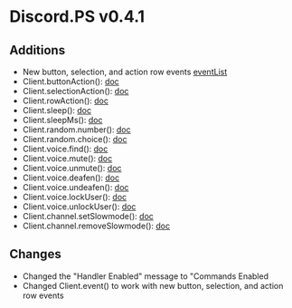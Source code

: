 # Discord.PS v0.4.1
## Additions
- New button, selection, and action row events [eventList](https://github.com/TheFlameZEternal/Discord.PS/blob/main/lists/eventList.txt)
- Client.buttonAction(): [doc](https://github.com/TheFlameZEternal/Discord.PS/blob/main/docs.md#clientbuttonaction--function)
- Client.selectionAction(): [doc](https://github.com/TheFlameZEternal/Discord.PS/blob/main/docs.md#clientselectionaction--function)
- Client.rowAction(): [doc](https://github.com/TheFlameZEternal/Discord.PS/blob/main/docs.md#clientrowaction--function)
- Client.sleep(): [doc](https://github.com/TheFlameZEternal/Discord.PS/blob/main/docs.md#clientsleep--promise)
- Client.sleepMs(): [doc](https://github.com/TheFlameZEternal/Discord.PS/blob/main/docs.md#clientsleepms--promise)
- Client.random.number(): [doc](https://github.com/TheFlameZEternal/Discord.PS/blob/main/docs.md#clientrandomnumber--number)
- Client.random.choice(): [doc](https://github.com/TheFlameZEternal/Discord.PS/blob/main/docs.md#clientrandomchoice--return)
- Client.voice.find(): [doc](https://github.com/TheFlameZEternal/Discord.PS/blob/main/docs.md#clientvoicefind--none)
- Client.voice.mute(): [doc](https://github.com/TheFlameZEternal/Discord.PS/blob/main/docs.md#clientvoicemute--none)
- Client.voice.unmute(): [doc](https://github.com/TheFlameZEternal/Discord.PS/blob/main/docs.md#clientvoiceunmute--none)
- Client.voice.deafen(): [doc](https://github.com/TheFlameZEternal/Discord.PS/blob/main/docs.md#clientvoicedeafen--none)
- Client.voice.undeafen(): [doc](https://github.com/TheFlameZEternal/Discord.PS/blob/main/docs.md#clientvoiceundeafen--none)
- Client.voice.lockUser(): [doc](https://github.com/TheFlameZEternal/Discord.PS/blob/main/docs.md#clientvoicelockuser--none)
- Client.voice.unlockUser(): [doc](https://github.com/TheFlameZEternal/Discord.PS/blob/main/docs.md#clientvoiceunlockuser--none)
- Client.channel.setSlowmode(): [doc](https://github.com/TheFlameZEternal/Discord.PS/blob/main/docs.md#clientchannelsetslowmode--none)
- Client.channel.removeSlowmode(): [doc](https://github.com/TheFlameZEternal/Discord.PS/blob/main/docs.md#clientchannelremoveslowmode--none)

## Changes
- Changed the "Handler Enabled" message to "Commands Enabled
- Changed Client.event() to work with new button, selection, and action row events
